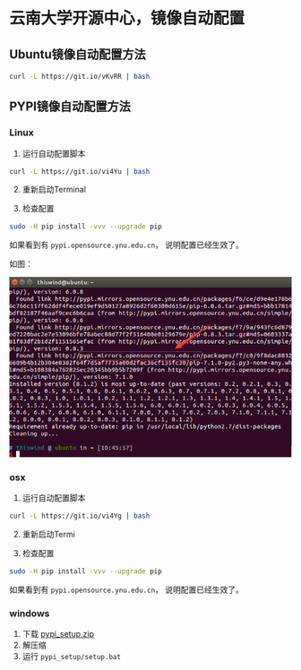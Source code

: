 # 云南大学开源中心，镜像自动配置

## Ubuntu镜像自动配置方法

```bash
curl -L https://git.io/vKvRR | bash
```

## PYPI镜像自动配置方法

### Linux

1. 运行自动配置脚本

```bash
curl -L https://git.io/vi4Yu | bash
```

2. 重新启动Terminal

3. 检查配置

```bash
sudo -H pip install -vvv --upgrade pip
```

如果看到有 <code>pypi.opensource.ynu.edu.cn</code>， 说明配置已经生效了。

如图：

![检查配置](https://raw.githubusercontent.com/opensource-yunnan-university/source_automate/master/pypi/linux/pypi_linux_test_success.png)




### osx

1. 运行自动配置脚本

```bash
curl -L https://git.io/vi4Yg | bash
```

2. 重新启动Termi

3. 检查配置

```bash
sudo -H pip install -vvv --upgrade pip
```

如果看到有 <code>pypi.opensource.ynu.edu.cn</code>， 说明配置已经生效了。

### windows
1. 下载 [pypi_setup.zip](https://git.io/vi4Y6)
2. 解压缩
3. 运行 <code>pypi_setup/setup.bat</code>
